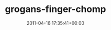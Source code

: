 ---
title:		"grogans-finger-chomp"
type:		"upload"
description:		"TBC"
date:		"2011-04-16 17:35:41+00:00"
album:		"people"
filename:		"grogans-finger-chomp.md"
series:		""
cl_public_id:		"people/grogans-finger-chomp"
cl_version:		1497005450
format:		"tiff"
bytes:		5232548
width:		2151
height:		1440
exposure_mode:		"Manual"
program:		"Manual"
aperture:		"8.0"
focal_length:		"11.0 mm"
iso:		"200"
shutter_speed:		"1/40"
metering:		"Center-weighted average"
flash:		"No Flash"
white_balance:		"Custom"
colour_temp:		"4800"
has_crop:		"false"
orientation:		"Horizontal (normal)"
camera_model:		"NIKON D200"
lens_info:		"11-16mm f/2.8"
artist:		"No artist info"
x_resolution:		"300"
y_resolution:		"300"
---